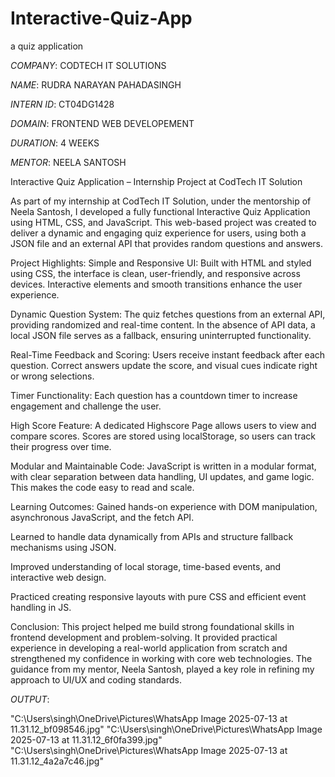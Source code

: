 # Interactive-Quiz-App
a quiz application

*COMPANY*: CODTECH IT SOLUTIONS

*NAME*: RUDRA NARAYAN PAHADASINGH

*INTERN ID*: CT04DG1428

*DOMAIN*:  FRONTEND WEB DEVELOPEMENT

*DURATION*: 4 WEEKS

*MENTOR*: NEELA SANTOSH

Interactive Quiz Application – Internship Project at CodTech IT Solution

As part of my internship at CodTech IT Solution, under the mentorship of Neela Santosh, I developed a fully functional Interactive Quiz Application using HTML, CSS, and JavaScript. This web-based project was created to deliver a dynamic and engaging quiz experience for users, using both a JSON file and an external API that provides random questions and answers.

Project Highlights:
Simple and Responsive UI:
Built with HTML and styled using CSS, the interface is clean, user-friendly, and responsive across devices. Interactive elements and smooth transitions enhance the user experience.

Dynamic Question System:
The quiz fetches questions from an external API, providing randomized and real-time content. In the absence of API data, a local JSON file serves as a fallback, ensuring uninterrupted functionality.

Real-Time Feedback and Scoring:
Users receive instant feedback after each question. Correct answers update the score, and visual cues indicate right or wrong selections.

Timer Functionality:
Each question has a countdown timer to increase engagement and challenge the user.

High Score Feature:
A dedicated Highscore Page allows users to view and compare scores. Scores are stored using localStorage, so users can track their progress over time.

Modular and Maintainable Code:
JavaScript is written in a modular format, with clear separation between data handling, UI updates, and game logic. This makes the code easy to read and scale.

Learning Outcomes:
Gained hands-on experience with DOM manipulation, asynchronous JavaScript, and the fetch API.

Learned to handle data dynamically from APIs and structure fallback mechanisms using JSON.

Improved understanding of local storage, time-based events, and interactive web design.

Practiced creating responsive layouts with pure CSS and efficient event handling in JS.

Conclusion:
This project helped me build strong foundational skills in frontend development and problem-solving. It provided practical experience in developing a real-world application from scratch and strengthened my confidence in working with core web technologies. The guidance from my mentor, Neela Santosh, played a key role in refining my approach to UI/UX and coding standards.

*OUTPUT*:

"C:\Users\singh\OneDrive\Pictures\WhatsApp Image 2025-07-13 at 11.31.12_bf098546.jpg"
"C:\Users\singh\OneDrive\Pictures\WhatsApp Image 2025-07-13 at 11.31.12_6f0fa399.jpg"
"C:\Users\singh\OneDrive\Pictures\WhatsApp Image 2025-07-13 at 11.31.12_4a2a7c46.jpg"
